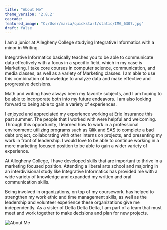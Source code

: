 ```yaml
---
title: "About Me"
theme_version: '2.8.2'
cascade:
featured_image: "C:/User/maria/quickstart/static/IMG_6307.jpg"
draft: false
---
```



I am a junior at Allegheny College studying Integrative Informatics with a minor in Writing.

Integrative Informatics basically teaches you to be able to communicate data effectively with a focus in a specific field, which in my case is Marketing. I take core courses in computer science, communication, and media classes, as well as a variety of Marketing classes. I am able to use this combination of knowledge to analyze data and make effective and progressive decisions.

Math and writing have always been my favorite subjects, and I am hoping to be able to incorporate both into my future endeavors. I am also looking forward to being able to gain a variety of experiences.

I enjoyed and appreciated my experience working at Erie Insurance this past summer. The people that I worked with were helpful and welcoming. Through this opportunity, I learned how to work in a professional environment: utilizing programs such as Qlik and SAS to complete a bad debt project, collaborating with other interns on projects, and presenting my work in front of leadership. I would love to be able to continue working in a more marketing focused position to be able to gain a wider variety of experience.


At Allegheny College, I have developed skills that are important to thrive in a marketing focused position. Attending a liberal arts school and majoring in an interdivisional study like Integrative Informatics has provided me with a wide variety of knowledge and expanded my written and oral communication skills.

Being involved in organizations, on top of my coursework, has helped to strengthen my work ethic and time management skills, as well as the leadership and volunteer experience these organizations give me independently. As a sister of Delta Delta Delta, I am part of a team that must meet and work together to make decisions and plan for new projects.

![About Me](/images/aboutme.jpg)
